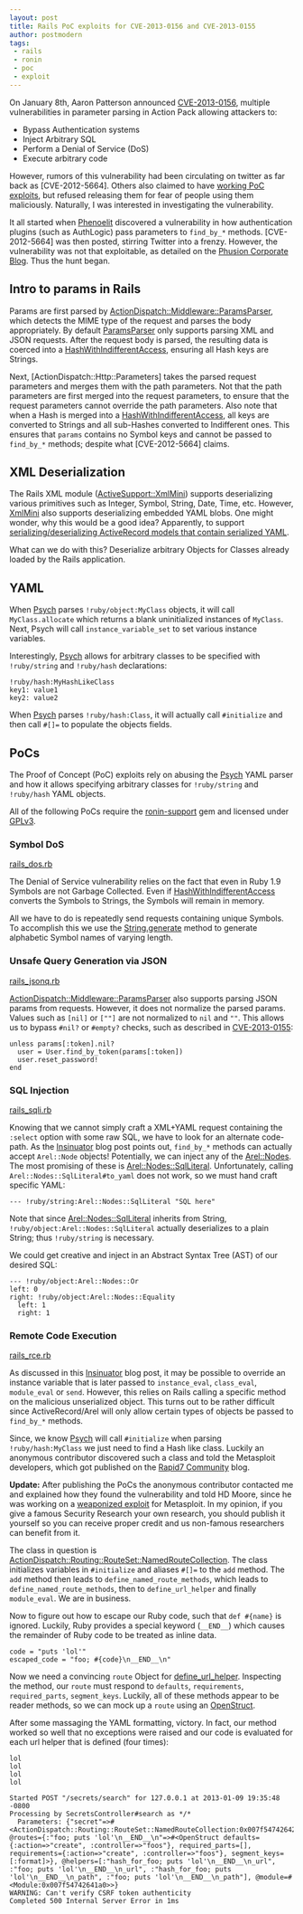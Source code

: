 ```yaml
---
layout: post
title: Rails PoC exploits for CVE-2013-0156 and CVE-2013-0155
author: postmodern
tags:
 - rails
 - ronin
 - poc
 - exploit
---
```


On January 8th, Aaron Patterson announced [CVE-2013-0156],
multiple vulnerabilities in parameter parsing in Action Pack allowing attackers
to:

* Bypass Authentication systems
* Inject Arbitrary SQL
* Perform a Denial of Service (DoS)
* Execute arbitrary code

However, rumors of this vulnerability had been circulating on twitter as far
back as [CVE-2012-5664]. Others also claimed to have [working PoC exploits],
but refused releasing them for fear of people using them maliciously.
Naturally, I was interested in investigating the vulnerability.

It all started when [Phenoelit] discovered a vulnerability
in how authentication plugins (such as AuthLogic) pass parameters to
`find_by_*` methods. [CVE-2012-5664] was then posted, stirring Twitter into
a frenzy. However, the vulnerability was not that exploitable, as detailed
on the [Phusion Corporate Blog]. Thus the hunt began.

## Intro to params in Rails

Params are first parsed by [ActionDispatch::Middleware::ParamsParser][ParamsParser], which detects the MIME type of the request and parses the body
appropriately. By default [ParamsParser] only supports parsing XML and JSON
requests. After the request body is parsed, the resulting data is coerced
into a [HashWithIndifferentAccess], ensuring all Hash keys are Strings.

Next, [ActionDispatch::Http::Parameters] takes the parsed request parameters
and merges them with the path parameters. Not that the path parameters are
first merged into the request parameters, to ensure that the request parameters
cannot override the path parameters. Also note that when a Hash is merged
into a [HashWithIndifferentAccess], all keys are converted to Strings
and all sub-Hashes converted to Indifferent ones. This ensures that
`params` contains no Symbol keys and cannot be passed to `find_by_*` methods;
despite what [CVE-2012-5664] claims.

## XML Deserialization

The Rails XML module ([ActiveSupport::XmlMini][XmlMini]) supports deserializing
various primitives such as Integer, Symbol, String, Date, Time, etc. However,
[XmlMini] also supports deserializing embedded YAML blobs. One might wonder,
why this would be a good idea? Apparently, to support [serializing/deserializing
ActiveRecord models that contain serialized YAML][7502].

What can we do with this? Deserialize arbitrary Objects for Classes already
loaded by the Rails application.

## YAML

When [Psych] parses `!ruby/object:MyClass` objects, it will call
`MyClass.allocate` which returns a blank uninitialized instances of `MyClass`.
Next, Psych will call `instance_variable_set` to set various instance variables.

Interestingly, [Psych] allows for arbitrary classes to be specified with
`!ruby/string` and `!ruby/hash` declarations:

    !ruby/hash:MyHashLikeClass
    key1: value1
    key2: value2

When [Psych] parses `!ruby/hash:Class`, it will actually call `#initialize`
and then call `#[]=` to populate the objects fields.

## PoCs

The Proof of Concept (PoC) exploits rely on abusing the [Psych] YAML parser
and how it allows specifying arbitrary classes for `!ruby/string` and
`!ruby/hash` YAML objects.

All of the following PoCs require the [ronin-support] gem and licensed under
[GPLv3].

### Symbol DoS

[rails_dos.rb]

The Denial of Service vulnerability relies on the fact that even in Ruby 1.9
Symbols are not Garbage Collected. Even if [HashWithIndifferentAccess]
converts the Symbols to Strings, the Symbols will remain in memory.

All we have to do is repeatedly send requests containing unique Symbols.
To accomplish this we use the [String.generate] method to generate
alphabetic Symbol names of varying length.

### Unsafe Query Generation via JSON

[rails_jsonq.rb]

[ActionDispatch::Middleware::ParamsParser][ParamsParser] also supports parsing
JSON params from requests. However, it does not normalize the parsed params.
Values such as `[nil]` or `[""]` are not normalized to `nil` and `""`.
This allows us to bypass `#nil?` or `#empty?` checks, such as described
in [CVE-2013-0155]:

    unless params[:token].nil?
      user = User.find_by_token(params[:token])
      user.reset_password!
    end

### SQL Injection

[rails_sqli.rb]

Knowing that we cannot simply craft a XML+YAML request containing the `:select`
option with some raw SQL, we have to look for an alternate code-path.
As the [Insinuator] blog post points out, `find_by_*` methods can actually
accept `Arel::Node` objects! Potentially, we can inject any of the
[Arel::Nodes]. The most promising of these is [Arel::Nodes::SqlLiteral].
Unfortunately, calling `Arel::Nodes::SqlLiteral#to_yaml` does not work,
so we must hand craft specific YAML:

    --- !ruby/string:Arel::Nodes::SqlLiteral "SQL here"

Note that since [Arel::Nodes::SqlLiteral] inherits from String,
`!ruby/object:Arel::Nodes::SqlLiteral` actually deserializes to a plain String;
thus `!ruby/string` is necessary.

We could get creative and inject in an Abstract Syntax Tree (AST) of our
desired SQL:

    --- !ruby/object:Arel::Nodes::Or
    left: 0
    right: !ruby/object:Arel::Nodes::Equality
      left: 1
      right: 1

### Remote Code Execution

[rails_rce.rb]

As discussed in this [Insinuator] blog post, it may be possible to override an
instance variable that is later passed to `instance_eval`, `class_eval`,
`module_eval` or `send`. However, this relies on Rails calling a specific
method on the malicious unserialized object. This turns out to be rather
difficult since ActiveRecord/Arel will only allow certain types of objects
be passed to `find_by_*` methods.

Since, we know [Psych] will call `#initialize` when parsing `!ruby/hash:MyClass`
we just need to find a Hash like class. Luckily an anonymous contributor
discovered such a class and told the Metasploit developers, which got published
on the [Rapid7 Community] blog.

**Update:** After publishing the PoCs the anonymous contributor contacted me
and explained how they found the vulnerability and told HD Moore, since he
was working on a [weaponized exploit] for Metasploit. In my opinion, if you
give a famous Security Research your own research, you should publish it
yourself so you can receive proper credit and us non-famous researchers can
benefit from it.

The class in question is [ActionDispatch::Routing::RouteSet::NamedRouteCollection][NamedRouteCollection].
The class initializes variables in `#initialize` and aliases `#[]=` to the
`add` method. The `add` method then leads to `define_named_route_methods`,
which leads to `define_named_route_methods`, then to `define_url_helper`
and finally `module_eval`. We are in business.

Now to figure out how to escape our Ruby code, such that `def #{name}` is
ignored. Luckily, Ruby provides a special keyword (`__END__`) which causes the
remainder of Ruby code to be treated as inline data.

    code = "puts 'lol'"
    escaped_code = "foo; #{code}\n__END__\n"

Now we need a convincing `route` Object for [define_url_helper]. Inspecting
the method, our `route` must respond to `defaults`, `requirements`,
`required_parts`, `segment_keys`. Luckily, all of these methods appear
to be reader methods, so we can mock up a `route` using an [OpenStruct].

After some massaging the YAML formatting, victory. In fact, our method worked
so well that no exceptions were raised and our code is evaluated for each
url helper that is defined (four times):

    lol
    lol
    lol
    lol
    
    Started POST "/secrets/search" for 127.0.0.1 at 2013-01-09 19:35:48 -0800
    Processing by SecretsController#search as */*
      Parameters: {"secret"=>#<ActionDispatch::Routing::RouteSet::NamedRouteCollection:0x007f5474264218 @routes={:"foo; puts 'lol'\n__END__\n"=>#<OpenStruct defaults={:action=>"create", :controller=>"foos"}, required_parts=[], requirements={:action=>"create", :controller=>"foos"}, segment_keys=[:format]>}, @helpers=[:"hash_for_foo; puts 'lol'\n__END__\n_url", :"foo; puts 'lol'\n__END__\n_url", :"hash_for_foo; puts 'lol'\n__END__\n_path", :"foo; puts 'lol'\n__END__\n_path"], @module=#<Module:0x007f54742641a0>>}
    WARNING: Can't verify CSRF token authenticity
    Completed 500 Internal Server Error in 1ms

[CVE-2013-0155]: https://groups.google.com/forum/?fromgroups=#!topic/rubyonrails-security/t1WFuuQyavI
[CVE-2013-0156]: https://groups.google.com/forum/?fromgroups=#!topic/rubyonrails-security/61bkgvnSGTQ

[Phenoelit]: http://phenoelit.org/blog/archives/2012/12/21/let_me_github_that_for_you/index.html
[Phusion Corporate Blog]: http://blog.phusion.nl/2013/01/03/rails-sql-injection-vulnerability-hold-your-horses-here-are-the-facts/

[HashWithIndifferentAccess]: https://github.com/rails/rails/blob/master/activesupport/lib/active_support/hash_with_indifferent_access.rb
[ParamsParser]: https://github.com/rails/rails/blob/master/actionpack/lib/action_dispatch/middleware/params_parser.rb
[XmlMini]: https://github.com/rails/rails/blob/master/activesupport/lib/active_support/xml_mini.rb#L67
[Psych]: https://github.com/tenderlove/psych/blob/master/lib/psych/visitors/to_ruby.rb
[Arel::Nodes]: https://github.com/rails/arel/tree/master/lib/arel/nodes
[Arel::Nodes::SqlLiteral]: https://github.com/rails/arel/blob/master/lib/arel/nodes/sql_literal.rb
[NamedRouteCollection]: https://github.com/rails/rails/blob/master/actionpack/lib/action_dispatch/routing/route_set.rb#L96
[define_url_helper]: https://github.com/rails/rails/blob/master/actionpack/lib/action_dispatch/routing/route_set.rb#L187-L203
[OpenStruct]: http://rubydoc.info/stdlib/ostruct/OpenStruct

[7502]: http://web.archive.org/web/20071218105822/http://dev.rubyonrails.org/ticket/7502
[Insinuator]: http://www.insinuator.net/2013/01/rails-yaml/
[Rapid7 Community]: https://community.rapid7.com/community/metasploit/blog/2013/01/09/serialization-mischief-in-ruby-land-cve-2013-0156

[GPLv3]: http://gplv3.fsf.org/

[ronin-support]: https://rubygems.org/gems/ronin-support
[String.generate]: http://ronin-ruby.github.com/docs/ronin-support/String.html#generate-class_method

[rails_dos.rb]: https://gist.github.com/4499017
[rails_jsonq.rb]: https://gist.github.com/4499030
[rails_sqli.rb]: https://gist.github.com/4499032
[rails_rce.rb]: https://gist.github.com/4499206

[working PoC exploits]: www.reddit.com/r/netsec/comments/167c11/serious_vulnerability_in_ruby_on_rails_allowing/c7teov4
[weaponized exploit]: https://github.com/rapid7/metasploit-framework/pull/1282
